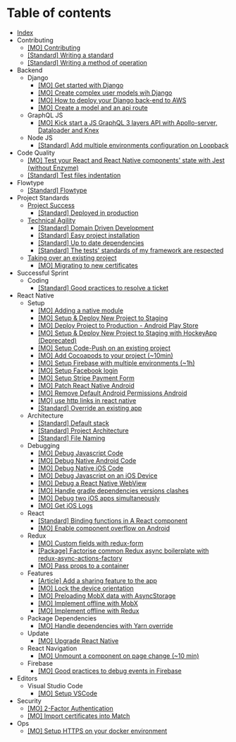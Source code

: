 # Table of contents

* [Index](README.md)
* Contributing
  * [\[MO\] Contributing](contributing/mo-contributing.md)
  * [\[Standard\] Writing a standard](contributing/standard-writing-a-standard.md)
  * [\[Standard\] Writing a method of operation](contributing/standard-writing-a-method-of-operation.md)
* Backend
  * Django
    * [\[MO\] Get started with Django](backend/django/mo-get-started-with-django.md)
    * [\[MO\] Create complex user models wih Django](backend/django/mo-create-complex-user-models-wih-django.md)
    * [\[MO\] How to deploy your Django back-end to AWS](backend/django/mo-how-to-deploy-your-django-back-end-to-aws.md)
    * [\[MO\] Create a model and an api route](backend/django/mo-create-a-model-and-an-api-route.md)
  * GraphQL JS
    * [\[MO\] Kick start a JS GraphQL 3 layers API with Apollo-server, Dataloader and Knex](backend/graphql-js/mo-kick-start-a-js-graphql-3-layers-api-with-apollo-server-dataloader-and-knex.md)
  * Node JS
    * [\[Standard\] Add multiple environments configuration on Loopback](backend/node-js/standard-add-multiple-environments-configuration-on-loopback.md)
* Code Quality
  * [\[MO\] Test your React and React Native components' state with Jest \(without Enzyme\)](code-quality/mo-test-your-react-and-react-native-components-state-with-jest-without-enzyme.md)
  * [\[Standard\] Test files indentation](code-quality/standard-test-files-indentation.md)
* Flowtype
  * [\[Standard\] Flowtype](flowtype/standard-flowtype.md)
* Project Standards
  * [Project Success](project-standards/project-success/README.md)
    * [\[Standard\] Deployed in production](project-standards/project-success/standard-deployed-in-production.md)
  * [Technical Agility](project-standards/technical-agility/README.md)
    * [\[Standard\] Domain Driven Development](project-standards/technical-agility/standard-domain-driven-development.md)
    * [\[Standard\] Easy project installation](project-standards/technical-agility/standard-easy-project-installation.md)
    * [\[Standard\] Up to date dependencies](project-standards/technical-agility/standard-up-to-date-dependencies.md)
    * [\[Standard\] The tests' standards of my framework are respected](project-standards/technical-agility/standard-the-tests-standards-of-my-framework-are-respected.md)
  * [Taking over an existing project](project-standards/taking-over-an-existing-project/README.md)
    * [\[MO\] Migrating to new certificates](project-standards/taking-over-an-existing-project/mo-migrating-to-new-certificates.md)
* Successful Sprint
  * Coding
    * [\[Standard\] Good practices to resolve a ticket](successful-sprint/coding/standard-good-practices-to-resolve-a-ticket.md)
* React Native
  * Setup
    * [\[MO\] Adding a native module](react-native/setup/mo-adding-a-native-module.md)
    * [\[MO\] Setup & Deploy New Project to Staging](react-native/setup/mo-setup-and-deploy-new-project-to-staging.md)
    * [\[MO\] Deploy Project to Production - Android Play Store](react-native/setup/mo-deploy-project-to-production-android-play-store.md)
    * [\[MO\] Setup & Deploy New Project to Staging with HockeyApp \(Deprecated\)](react-native/setup/mo-setup-and-deploy-new-project-to-staging-with-hockeyapp-deprecated.md)
    * [\[MO\] Setup Code-Push on an existing project](react-native/setup/mo-setup-code-push-on-an-existing-project.md)
    * [\[MO\] Add Cocoapods to your project \(~10min\)](react-native/setup/mo-add-cocoapods-to-your-project-10min.md)
    * [\[MO\] Setup Firebase with multiple environments \(~1h\)](react-native/setup/mo-setup-firebase-with-multiple-environments-1h.md)
    * [\[MO\] Setup Facebook login](react-native/setup/mo-setup-facebook-login.md)
    * [\[MO\] Setup Stripe Payment Form](react-native/setup/mo-setup-stripe-payment-form.md)
    * [\[MO\] Patch React Native Android](react-native/setup/mo-patch-react-native-android.md)
    * [\[MO\] Remove Default Android Permissions Android](react-native/setup/mo-remove-default-android-permissions-android.md)
    * [\[MO\] use http links in react native](react-native/setup/mo-use-http-links-in-react-native.md)
    * [\[Standard\] Override an existing app](react-native/setup/standard-override-an-existing-app.md)
  * Architecture
    * [\[Standard\] Default stack](react-native/architecture/standard-default-stack.md)
    * [\[Standard\] Project Architecture](react-native/architecture/standard-project-architecture.md)
    * [\[Standard\] File Naming](react-native/architecture/standard-file-naming.md)
  * Debugging
    * [\[MO\] Debug Javascript Code](react-native/debugging/mo-debug-javascript-code.md)
    * [\[MO\] Debug Native Android Code](react-native/debugging/mo-debug-native-android-code.md)
    * [\[MO\] Debug Native iOS Code](react-native/debugging/mo-debug-native-ios-code.md)
    * [\[MO\] Debug Javascript on an iOS Device](react-native/debugging/mo-debug-javascript-on-an-ios-device.md)
    * [\[MO\] Debug a React Native WebView](react-native/debugging/mo-debug-a-react-native-webview.md)
    * [\[MO\] Handle gradle dependencies versions clashes](react-native/debugging/mo-handle-gradle-dependencies-versions-clashes.md)
    * [\[MO\] Debug two iOS apps simultaneously](react-native/debugging/mo-debug-two-ios-apps-simultaneously.md)
    * [\[MO\] Get iOS Logs](react-native/debugging/mo-get-ios-logs.md)
  * React
    * [\[Standard\] Binding functions in A React component](react-native/react/standard-binding-functions-in-a-react-component.md)
    * [\[MO\] Enable component overflow on Android](react-native/react/mo-enable-component-overflow-on-android.md)
  * Redux
    * [\[MO\] Custom fields with redux-form](react-native/redux/mo-custom-fields-with-redux-form.md)
    * [\[Package\] Factorise common Redux async boilerplate with redux-async-actions-factory](https://github.com/bamlab/redux-async-actions-factory)
    * [\[MO\] Pass props to a container](react-native/redux/mo-pass-props-to-a-container.md)
  * Features
    * [\[Article\] Add a sharing feature to the app](https://blog.bam.tech/developper-news/sharing-content-with-react-native)
    * [\[MO\] Lock the device orientation](react-native/features/mo-lock-the-device-orientation.md)
    * [\[MO\] Preloading MobX data with AsyncStorage](react-native/features/mo-preloading-mobx-data-with-asyncstorage.md)
    * [\[MO\] Implement offline with MobX](react-native/features/mo-implement-offline-with-mobx.md)
    * [\[MO\] Implement offline with Redux](react-native/features/mo-implement-offline-with-redux.md)
  * Package Dependencies
    * [\[MO\] Handle dependencies with Yarn override](react-native/package-dependencies/mo-handle-dependencies-with-yarn-override.md)
  * Update
    * [\[MO\] Upgrade React Native](react-native/update/mo-upgrade-react-native.md)
  * React Navigation
    * [\[MO\] Unmount a component on page change \(~10 min\)](react-native/react-navigation/mo-unmount-a-component-on-page-change-10-min.md)
  * Firebase
    * [\[MO\] Good practices to debug events in Firebase](react-native/firebase/mo-good-practices-to-debug-events-in-firebase.md)
* Editors
  * Visual Studio Code
    * [\[MO\] Setup VSCode](editors/visual-studio-code/mo-setup-vscode.md)
* Security
  * [\[MO\] 2-Factor Authentication](security/mo-2-factor-authentication.md)
  * [\[MO\] Import certificates into Match](security/mo-import-certificates-into-match.md)
* Ops
  * [\[MO\] Setup HTTPS on your docker environment](ops/mo-setup-https-on-your-docker-environment.md)

